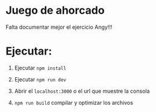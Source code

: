 # Juego de ahorcado
Falta documentar mejor el ejercicio Angy!!!

# Ejecutar:

1. Ejecutar ``` npm install ```

2. Ejecutar ``` npm run dev ```

3. Abrir el ```localhost:3000``` o el url que muestre la consola

4. ```npm run build``` compilar y optimizar los archivos 